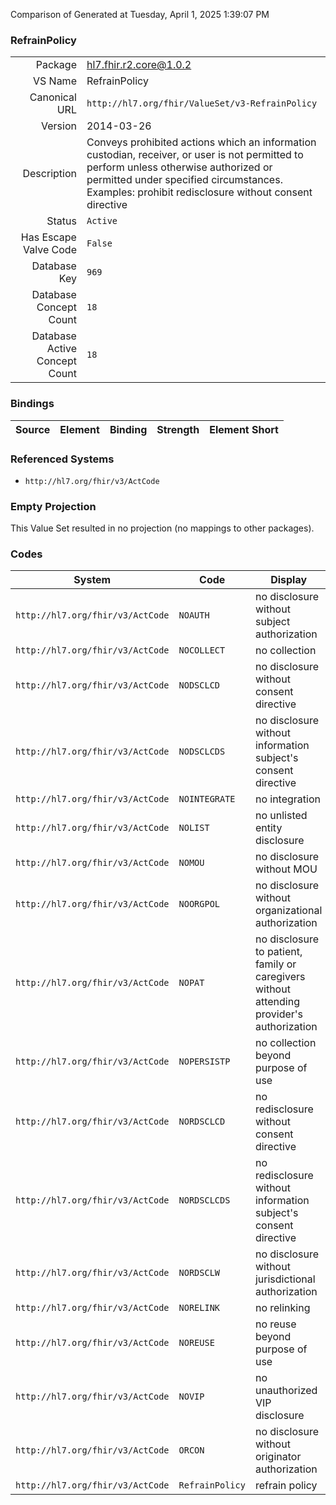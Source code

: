 Comparison of 
Generated at Tuesday, April 1, 2025 1:39:07 PM

### RefrainPolicy

|      |     |
| ---: | --- |
| Package | hl7.fhir.r2.core@1.0.2 |
| VS Name | RefrainPolicy |
| Canonical URL | `http://hl7.org/fhir/ValueSet/v3-RefrainPolicy` |
| Version | 2014-03-26 |
| Description | Conveys prohibited actions which an information custodian, receiver, or user is not permitted to perform unless otherwise authorized or permitted under specified circumstances.  Examples:   prohibit redisclosure without consent directive |
| Status | `Active` |
| Has Escape Valve Code | `False` |
| Database Key | `969` |
| Database Concept Count | `18` |
| Database Active Concept Count | `18` |
### Bindings

| Source | Element | Binding | Strength | Element Short |
| ------ | ------- | ------- | -------- | ------------- |

### Referenced Systems

* `http://hl7.org/fhir/v3/ActCode`
### Empty Projection

This Value Set resulted in no projection (no mappings to other packages).

### Codes

| System | Code | Display |
| ------ | ---- | ------- |
| `http://hl7.org/fhir/v3/ActCode` | `NOAUTH` | no disclosure without subject authorization |
| `http://hl7.org/fhir/v3/ActCode` | `NOCOLLECT` | no collection |
| `http://hl7.org/fhir/v3/ActCode` | `NODSCLCD` | no disclosure without consent directive |
| `http://hl7.org/fhir/v3/ActCode` | `NODSCLCDS` | no disclosure without information subject's consent directive |
| `http://hl7.org/fhir/v3/ActCode` | `NOINTEGRATE` | no integration |
| `http://hl7.org/fhir/v3/ActCode` | `NOLIST` | no unlisted entity disclosure |
| `http://hl7.org/fhir/v3/ActCode` | `NOMOU` | no disclosure without MOU |
| `http://hl7.org/fhir/v3/ActCode` | `NOORGPOL` | no disclosure without organizational authorization |
| `http://hl7.org/fhir/v3/ActCode` | `NOPAT` | no disclosure to patient, family or caregivers without attending provider's authorization |
| `http://hl7.org/fhir/v3/ActCode` | `NOPERSISTP` | no collection beyond purpose of use |
| `http://hl7.org/fhir/v3/ActCode` | `NORDSCLCD` | no redisclosure without consent directive |
| `http://hl7.org/fhir/v3/ActCode` | `NORDSCLCDS` | no redisclosure without information subject's consent directive |
| `http://hl7.org/fhir/v3/ActCode` | `NORDSCLW` | no disclosure without jurisdictional authorization |
| `http://hl7.org/fhir/v3/ActCode` | `NORELINK` | no relinking |
| `http://hl7.org/fhir/v3/ActCode` | `NOREUSE` | no reuse beyond purpose of use |
| `http://hl7.org/fhir/v3/ActCode` | `NOVIP` | no unauthorized VIP disclosure |
| `http://hl7.org/fhir/v3/ActCode` | `ORCON` | no disclosure without originator authorization |
| `http://hl7.org/fhir/v3/ActCode` | `RefrainPolicy` | refrain policy |
